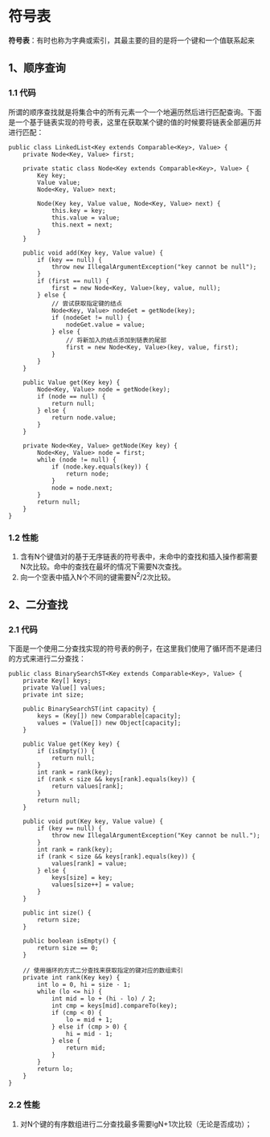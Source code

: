 # 符号表

**符号表**：有时也称为字典或索引，其最主要的目的是将一个键和一个值联系起来

## 1、顺序查询

### 1.1 代码

所谓的顺序查找就是将集合中的所有元素一个一个地遍历然后进行匹配查询。下面是一个基于链表实现的符号表，这里在获取某个键的值的时候要将链表全部遍历并进行匹配：

	public class LinkedList<Key extends Comparable<Key>, Value> {
	    private Node<Key, Value> first;
	
	    private static class Node<Key extends Comparable<Key>, Value> {
	        Key key;
	        Value value;
	        Node<Key, Value> next;
	
	        Node(Key key, Value value, Node<Key, Value> next) {
	            this.key = key;
	            this.value = value;
	            this.next = next;
	        }
	    }
	
	    public void add(Key key, Value value) {
	        if (key == null) {
	            throw new IllegalArgumentException("key cannot be null");
	        }
	        if (first == null) {
	            first = new Node<Key, Value>(key, value, null);
	        } else {
	            // 尝试获取指定键的结点
	            Node<Key, Value> nodeGet = getNode(key);
	            if (nodeGet != null) {
	                nodeGet.value = value;
	            } else {
	                // 将新加入的结点添加到链表的尾部
	                first = new Node<Key, Value>(key, value, first);
	            }
	        }
	    }
	
	    public Value get(Key key) {
	        Node<Key, Value> node = getNode(key);
	        if (node == null) {
	            return null;
	        } else {
	            return node.value;
	        }
	    }
	
	    private Node<Key, Value> getNode(Key key) {
	        Node<Key, Value> node = first;
	        while (node != null) {
	            if (node.key.equals(key)) {
	                return node;
	            }
	            node = node.next;
	        }
	        return null;
	    }
	}

### 1.2 性能

1. 含有N个键值对的基于无序链表的符号表中，未命中的查找和插入操作都需要N次比较。命中的查找在最坏的情况下需要N次查找。
2. 向一个空表中插入N个不同的键需要N<sup>2</sup>/2次比较。

## 2、二分查找

### 2.1 代码

下面是一个使用二分查找实现的符号表的例子，在这里我们使用了循环而不是递归的方式来进行二分查找：

	public class BinarySearchST<Key extends Comparable<Key>, Value> {
	    private Key[] keys;
	    private Value[] values;
	    private int size;
	
	    public BinarySearchST(int capacity) {
	        keys = (Key[]) new Comparable[capacity];
	        values = (Value[]) new Object[capacity];
	    }
	
	    public Value get(Key key) {
	        if (isEmpty()) {
	            return null;
	        }
	        int rank = rank(key);
	        if (rank < size && keys[rank].equals(key)) {
	            return values[rank];
	        }
	        return null;
	    }
	
	    public void put(Key key, Value value) {
	        if (key == null) {
	            throw new IllegalArgumentException("Key cannot be null.");
	        }
	        int rank = rank(key);
	        if (rank < size && keys[rank].equals(key)) {
	            values[rank] = value;
	        } else {
	            keys[size] = key;
	            values[size++] = value;
	        }
	    }
	
	    public int size() {
	        return size;
	    }
	    
	    public boolean isEmpty() {
	        return size == 0;
	    }
	
		// 使用循环的方式二分查找来获取指定的键对应的数组索引
	    private int rank(Key key) {
	        int lo = 0, hi = size - 1;
	        while (lo <= hi) {
	            int mid = lo + (hi - lo) / 2;
	            int cmp = keys[mid].compareTo(key);
	            if (cmp < 0) {
	                lo = mid + 1;
	            } else if (cmp > 0) {
	                hi = mid - 1;
	            } else {
	                return mid;
	            }
	        }
	        return lo;
	    }
	}

### 2.2 性能

1. 对N个键的有序数组进行二分查找最多需要lgN+1次比较（无论是否成功）；